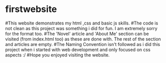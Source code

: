 # firstwebsite
#This website demonstrates my html ,css and basic js skills.
#The code is not clean as this project was something i did for fun. I am extremely sorry for the format too.
#The 'Novel' article and 'About Me' section can be visited (from index.html too) as these are done with. The rest of the section and articles are empty.
#The Naming Convention isn't followed as i did this project when i started with web development and only focused on css aspects :/
#Hope you enjoyed visiting the website.
